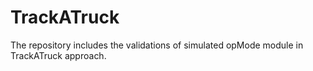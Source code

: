 # TrackATruck
The repository includes the validations of simulated opMode module in TrackATruck approach.
